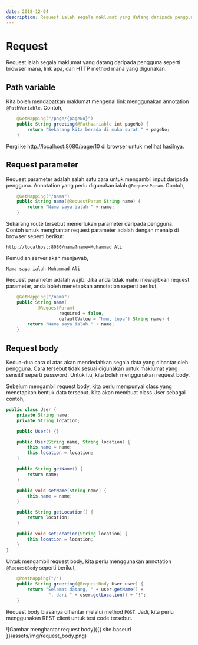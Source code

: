```yaml
---
date: 2018-12-04
description: Request ialah segala maklumat yang datang daripada pengguna seperti browser mana, link apa, dan HTTP method mana yang digunakan.
---
```


# Request

Request ialah segala maklumat yang datang daripada pengguna seperti browser
mana, link apa, dan HTTP method mana yang digunakan.

## Path variable

Kita boleh mendapatkan maklumat mengenai link menggunakan annotation
`@PathVariable`. Contoh,

```java
    @GetMapping("/page/{pageNo}")
    public String greeting(@PathVariable int pageNo) {
        return "Sekarang kita berada di muka surat " + pageNo;
    }
```

Pergi ke [http://localhost:8080/page/10](http://localhost:8080/page/10) di
browser untuk melihat hasilnya.

## Request parameter

Request parameter adalah salah satu cara untuk mengambil input daripada
pengguna. Annotation yang perlu digunakan ialah `@RequestParam`. Contoh,

```java
    @GetMapping("/nama")
    public String name(@RequestParam String name) {
        return "Nama saya ialah " + name;
    }
```

Sekarang route tersebut memerlukan parameter daripada pengguna. Contoh untuk
menghantar request parameter adalah dengan menaip di browser seperti berikut:

```
http://localhost:8080/nama?name=Muhammad Ali
```

Kemudian server akan menjawab,

```
Nama saya ialah Muhammad Ali
```

Request parameter adalah wajib. Jika anda tidak mahu mewajibkan request
parameter, anda boleh menetapkan annotation seperti berikut,

```java
    @GetMapping("/nama")
    public String name(
            @RequestParam(
                    required = false,
                    defaultValue = "hmm, lupa") String name) {
        return "Nama saya ialah " + name;
    }
```

## Request body

Kedua-dua cara di atas akan mendedahkan segala data yang dihantar oleh pengguna.
Cara tersebut tidak sesuai digunakan untuk maklumat yang sensitif seperti
password. Untuk itu, kita boleh menggunakan request body.

Sebelum mengambil request body, kita perlu mempunyai class yang menetapkan
bentuk data tersebut. Kita akan membuat class User sebagai contoh,

```java
public class User {
    private String name;
    private String location;

    public User() {}

    public User(String name, String location) {
        this.name = name;
        this.location = location;
    }

    public String getName() {
        return name;
    }

    public void setName(String name) {
        this.name = name;
    }

    public String getLocation() {
        return location;
    }

    public void setLocation(String location) {
        this.location = location;
    }
}
```

Untuk mengambil request body, kita perlu menggunakan annotation `@RequestBody`
seperti berikut,

```java
    @PostMapping("/")
    public String greeting(@RequestBody User user) {
        return "Selamat datang, " + user.getName() +
                ", dari " + user.getLocation() + "!";
    }
```

Request body biasanya dihantar melalui method `POST`. Jadi, kita perlu
menggunakan REST client untuk test code tersebut.

![Gambar menghantar request body]({{ site.baseurl }}/assets/img/request_body.png)
